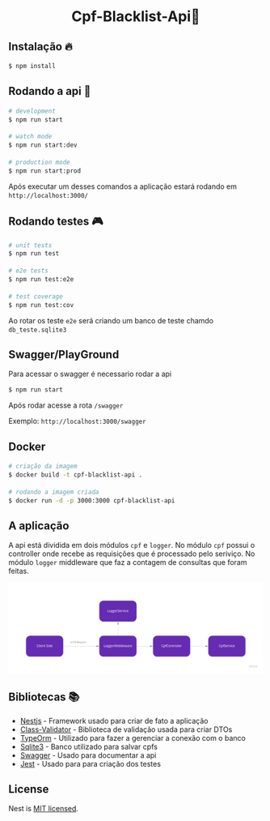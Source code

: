 <h1 align="center">Cpf-Blacklist-Api🧾</h1>

## Instalação 🔥

```bash
$ npm install
```

## Rodando a api 🚀

```bash
# development
$ npm run start

# watch mode
$ npm run start:dev

# production mode
$ npm run start:prod
```

Após executar um desses comandos a aplicação estará rodando em `http://localhost:3000/`

## Rodando testes 🎮 

```bash
# unit tests
$ npm run test

# e2e tests
$ npm run test:e2e

# test coverage
$ npm run test:cov
```

Ao rotar os teste `e2e` será criando um banco de teste chamdo `db_teste.sqlite3`

## Swagger/PlayGround 
Para acessar o swagger é necessario rodar  a api
```bash
$ npm run start
```
Após rodar acesse a rota `/swagger`

Exemplo: `http://localhost:3000/swagger`

## Docker 

```bash
# criação da imagem
$ docker build -t cpf-blacklist-api .

# rodando a imagem criada
$ docker run -d -p 3000:3000 cpf-blacklist-api
```

## A aplicação

A api está dividida em dois módulos `cpf` e `logger`. No módulo `cpf` possui o controller onde recebe as requisições que é processado pelo seriviço. No módulo `logger` middleware que faz a contagem de consultas que foram feitas.

![Diagram](/api-diagram.jpg)

## Bibliotecas 📚

- [Nestjs](https://nestjs.com/) - Framework usado para criar de fato a aplicação
- [Class-Validator](https://github.com/typestack/class-validator) - Biblioteca de validação usada para criar DTOs
- [TypeOrm](https://typeorm.io/#/) - Utilizado para fazer a gerenciar a conexão com o banco
- [Sqlite3](https://www.npmjs.com/package/sqlite3) - Banco utilizado para salvar cpfs
- [Swagger](https://swagger.io/) - Usado para documentar a api
- [Jest](https://jestjs.io/pt-BR/) - Usado para para criação dos testes

## License

Nest is [MIT licensed](LICENSE).
